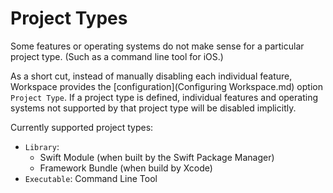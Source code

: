 <!--
 Project Types.md

 This source file is part of the Workspace open source project.

 Copyright ©2017 Jeremy David Giesbrecht and the Workspace contributors.

 Soli Deo gloria.

 Licensed under the Apache Licence, Version 2.0.
 See http://www.apache.org/licenses/LICENSE-2.0 for licence information.
 -->

# Project Types

Some features or operating systems do not make sense for a particular project type. (Such as a command line tool for iOS.)

As a short cut, instead of manually disabling each individual feature, Workspace provides the [configuration](Configuring Workspace.md) option `Project Type`. If a project type is defined, individual features and operating systems not supported by that project type will be disabled implicitly.

Currently supported project types:

- `Library`:
    - Swift Module (when built by the Swift Package Manager)
    - Framework Bundle (when build by Xcode)
- `Executable`: Command Line Tool
